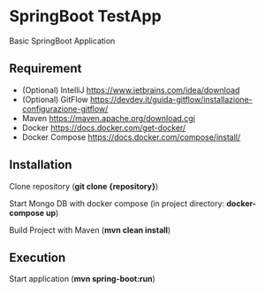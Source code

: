 # SpringBoot TestApp
Basic SpringBoot Application

## Requirement
- (Optional) IntelliJ https://www.jetbrains.com/idea/download
- (Optional) GitFlow https://devdev.it/guida-gitflow/installazione-configurazione-gitflow/
- Maven https://maven.apache.org/download.cgi
- Docker https://docs.docker.com/get-docker/
- Docker Compose https://docs.docker.com/compose/install/

## Installation
Clone repository (**git clone {repository}**)

Start Mongo DB with docker compose (in project directory: **docker-compose up**)

Build Project with Maven (**mvn clean install**)

## Execution

Start application (**mvn spring-boot:run**)
